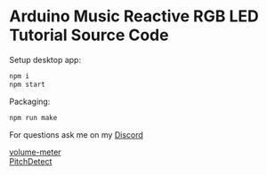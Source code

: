 # Arduino Music Reactive RGB LED Tutorial Source Code
Setup desktop app: 
```bash
npm i
npm start
```
Packaging:
```bash
npm run make
```	

For questions ask me on my [Discord](https://discord.gg/zp8UjYh)

[volume-meter](https://github.com/cwilso/volume-meter)  
[PitchDetect](https://github.com/cwilso/PitchDetect)